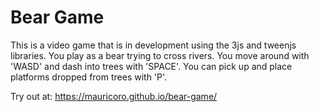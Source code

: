 # Bear Game

This is a video game that is in development using the 3js and tweenjs libraries. You play as a bear trying to cross rivers. You move around with 'WASD' and dash into trees with 'SPACE'. You can pick up and place platforms dropped from trees with 'P'.

Try out at: https://mauricoro.github.io/bear-game/
